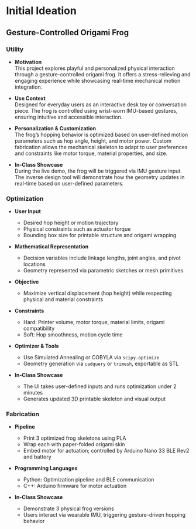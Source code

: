 # Initial Ideation

## Gesture-Controlled Origami Frog

### Utility

- **Motivation**  
  This project explores playful and personalized physical interaction through a gesture-controlled origami frog. It offers a stress-relieving and engaging experience while showcasing real-time mechanical motion integration.

- **Use Context**  
  Designed for everyday users as an interactive desk toy or conversation piece. The frog is controlled using wrist-worn IMU-based gestures, ensuring intuitive and accessible interaction.

- **Personalization & Customization**  
  The frog’s hopping behavior is optimized based on user-defined motion parameters such as hop angle, height, and motor power. Custom fabrication allows the mechanical skeleton to adapt to user preferences and constraints like motor torque, material properties, and size.

- **In-Class Showcase**  
  During the live demo, the frog will be triggered via IMU gesture input. The inverse design tool will demonstrate how the geometry updates in real-time based on user-defined parameters.

### Optimization

- **User Input**
  - Desired hop height or motion trajectory  
  - Physical constraints such as actuator torque  
  - Bounding box size for printable structure and origami wrapping

- **Mathematical Representation**  
  - Decision variables include linkage lengths, joint angles, and pivot locations
  - Geometry represented via parametric sketches or mesh primitives

- **Objective**  
  - Maximize vertical displacement (hop height) while respecting physical and material constraints

- **Constraints**  
  - Hard: Printer volume, motor torque, material limits, origami compatibility
  - Soft: Hop smoothness, motion cycle time

- **Optimizer & Tools**  
  - Use Simulated Annealing or COBYLA via `scipy.optimize`  
  - Geometry generation via `cadquery` or `trimesh`, exportable as STL

- **In-Class Showcase**  
  - The UI takes user-defined inputs and runs optimization under 2 minutes
  - Generates updated 3D printable skeleton and visual output

### Fabrication

- **Pipeline**  
  - Print 3 optimized frog skeletons using PLA  
  - Wrap each with paper-folded origami skin  
  - Embed motor for actuation; controlled by Arduino Nano 33 BLE Rev2 and battery

- **Programming Languages**  
  - Python: Optimization pipeline and BLE communication  
  - C++: Arduino firmware for motor actuation

- **In-Class Showcase**  
  - Demonstrate 3 physical frog versions  
  - Users interact via wearable IMU, triggering gesture-driven hopping behavior